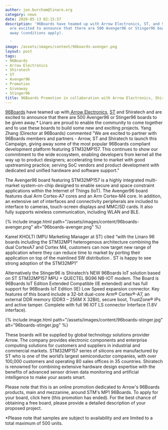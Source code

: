 ```yaml
---
author: jon.burcham@linaro.org
category: news
date: 2020-05-13 02:15:57
description: '96Boards have teamed up with Arrow Electronics, ST, and Shiratech and
  are excited to announce that there are 500 Avenger96 or Stinger96 boards to be given
  away (conditions apply).

  '
image: /assets/images/content/96boards-avenger.png
layout: post
tags:
- 96Boards
- Arrow Electronics
- Shiratech
- ST
- Avenger96
- Promotion
- Giveaway
- Stinger96
title: 96Boards Promotion in collaboration with Arrow Electronics, Shiratech and ST
---
```


[96Boards](https://www.96boards.org/) have teamed up with[ Arrow Electronics](https://www.arrow.com/), [ST](https://www.st.com/content/st_com/en.html) and Shiratech and are excited to announce that there are 500 Avenger96 or Stinger96 boards to be given away.\* Linaro are proud to enable the community to come together and to use these boards to build some new and exciting projects. Yang Zhang (Director at 96Boards) commented "We are excited to partner with 96Boards members and partners - Arrow, ST and Shiratech to launch this Campaign, giving away some of the most popular 96Boards compliant development platform featuring STM32MP157. This continues to show our commitment to the wide ecosystem, enabling developers from kernel all the way up to product designers; accelerating time to market with good upstreaming practice; serving SoC vendors and product development with dedicated and unified hardware and software support."

The Avenger96 board featuring STM32MP157 is a highly integrated multi-market system-on-chip designed to enable secure and space constraint applications within the Internet of Things (IoT). The Avenger96 board features dual Arm Cortex-A7 cores and an Arm Cortex-M4 core. In addition, an extensive set of interfaces and connectivity peripherals are included to interface to cameras, touch-screen displays and MMC/SD cards. It also fully supports wireless communication, including WLAN and BLE.

{% include image.html path="/assets/images/content/96boards-avenger.png" alt="96boards-avenger.png" %}

Kamel KHOLTI (MPU Marketing Manager at ST) cited “with the Linaro 96 boards including the STM32MP1 heterogenous architecture combining the dual CortexA7 and Cortex M4, customers can now target new range of application where they can reduce time to market by porting their application on top of the mainlined SW distribution . ST is happy to see strong adoption of the STM32MP1”

Alternatively the Stinger96 is Shiratech’s NEW 96Boards IoT solution based on ST STM32MP157 MPU + QUECTEL BG96 NB-IOT modem. The Board is 96Boards IoT Edition Extended Compatible (IE extended) and has full support for 96Boards IoT Edition (IE) Low Speed expansion connector. Key features of this board include a 32-bit dual-core Arm® Cortex®-A7, an external DDR memory (DDR3 – 256M X 32Bit), secure boot, TrustZone® IPs and active tamper. Complete with full 96 IOT LS connector Interface (1.8V interface).

{% include image.html path="/assets/images/content/96boards-stinger.jpg" alt="96boards-stinger.jpg" %}

These boards will be supplied by global technology solutions provider Arrow. The company provides electronic components and enterprise computing solutions for customers and suppliers in industrial and commercial markets. STM32MP157 series of silicons are manufactured by ST who is one of the world’s largest semiconductor companies, with over 100,000 customers and operating 80 sales offices in 35 countries. Shiratech is renowned for combining extensive hardware design expertise with the benefits of advanced sensor driven data monitoring and artificial intelligence to make your assets smart.

Please note that this is an online promotion dedicated to Arrow's 96Boards products, main and mezzanine, around STM's MP1 96Boards. To apply for your board, click here (this promotion has ended). For the best chance of obtaining a free board, please provide a detailed description of your proposed project.

\*Please note that samples are subject to availability and are limited to a total maximum of 500 units.